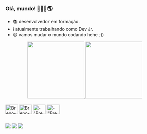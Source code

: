 ### Olá, mundo! 👩🏻‍💻🌎

- 📚 desenvolvedor em formação.
- ℹ atualmente trabalhando como Dev Jr.
- 😄 vamos mudar o mundo codando hehe ;))

<div align="center">
  <a href="https://github.com/brenodevalves">
  <img height="180em" src="https://github-readme-stats.vercel.app/api?username=brenodevalves&show_icons=true&theme=dark&include_all_commits=true&count_private=true"/>
  <img height="180em" src="https://github-readme-stats.vercel.app/api/top-langs/?username=brenodevalves&layout=compact&langs_count=7&theme=dark"/>
</div>
  
  <div style="display: inline_block"><br>
  <img align="center" alt="Breno-py" height="30" width="40" src="https://cdn.jsdelivr.net/gh/devicons/devicon/icons/python/python-original.svg" />
  <img align="center" alt="Breno-HTML" height="30" width="40" src="https://cdn.jsdelivr.net/gh/devicons/devicon/icons/html5/html5-original.svg" />
  <img align="center" alt=-"Breno-CSS" height="30" width="40" src="https://cdn.jsdelivr.net/gh/devicons/devicon/icons/css3/css3-original.svg" />
   <img align="center" alt=-"Breno-CSS" height="30" width="40" src="https://cdn.jsdelivr.net/gh/devicons/devicon/icons/javascript/javascript-original.svg" />
</div>
  
  ##
  
  <div>
   
  <a href="https://instagram.com/devbreno" target="_blank"><img src="https://img.shields.io/badge/-Instagram-%23E4405F?style=for-the-badge&logo=instagram&logoColor=white" target="_blank"></a>
  <a href = "mailto:brenodev00@gmail.com"><img src="https://img.shields.io/badge/-Gmail-%23333?style=for-the-badge&logo=gmail&logoColor=white" target="_blank"></a>
  <a href="https://www.linkedin.com/in/breno-alves-84a606229" target="_blank"><img src="https://img.shields.io/badge/-LinkedIn-%230077B5?style=for-the-badge&logo=linkedin&logoColor=white" target="_blank"></a> 
  </div>
  
  
  
  

